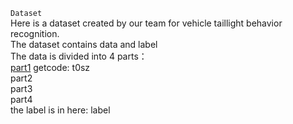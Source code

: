 `Dataset`<br>
Here is a dataset created by our team for vehicle taillight behavior recognition.<br>
The dataset contains data and label<br>
The data is divided into 4 parts：<br>
[part1](https://pan.baidu.com/s/11NZ0ob_R6RH4qGUZ4svfMQ)  getcode: t0sz<br>
part2<br>
part3<br>
part4<br>
the label is in here: label<br>
